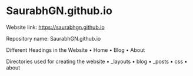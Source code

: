 # SaurabhGN.github.io
Website link: https://saurabhgn.github.io

Repository name: SaurabhGN.github.io

Different Headings in the Website 
  • Home 
  • Blog
  • About 
  
Directories used for creating the website
  • _layouts
  • blog
  • _posts
  • css
  • about 
 
 
